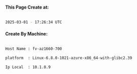 
   
#### This Page Create at:

```bash

2025-03-01 - 17:26:34 UTC

```

#### Create By Machine:

```bash

Host Name : fv-az1660-700

platform  : Linux-6.8.0-1021-azure-x86_64-with-glibc2.39

Ip Local  : 10.1.0.9

```

